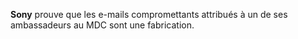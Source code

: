 **Sony** prouve que les e-mails compromettants attribués à un de ses ambassadeurs au MDC sont une fabrication.
